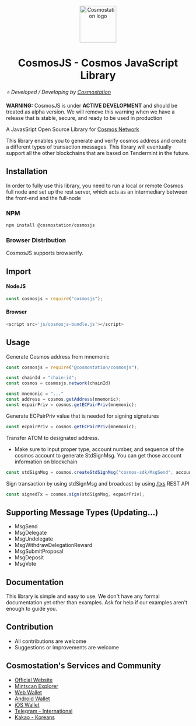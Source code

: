 <p align="center">
  <a href="https://www.cosmostation.io" target="_blank" rel="noopener noreferrer"><img width="100" src="https://user-images.githubusercontent.com/20435620/55696624-d7df2e00-59f8-11e9-9126-edf9a40b11a8.png" alt="Cosmostation logo"></a>
</p>
<h1 align="center">
    CosmosJS - Cosmos JavaScript Library 
</h1>

*:star: Developed / Developing by [Cosmostation](https://www.cosmostation.io/)*


**WARNING:** CosmosJS is under <b>ACTIVE DEVELOPMENT</b> and should be treated as alpha version. We will remove this warning when we have a release that is stable, secure, and ready to be used in production

A JavasSript Open Source Library for [Cosmos Network](https://cosmos.network/)

This library enables you to generate and verify cosmos address and create a different types of transaction messages. This library will eventually support all the other blockchains that are based on Tendermint in the future.

## Installation

In order to fully use this library, you need to run a local or remote  Cosmos full node and set up the rest server, which acts as an intermediary between the front-end and the full-node

### NPM

```bash
npm install @cosmostation/cosmosjs
```

### Browser Distribution

CosmosJS supports browserify.

## Import 

#### NodeJS

```js
const cosmosjs = require("cosmosjs");
```

#### Browser

```js
<script src='js/cosmosjs-bundle.js'></script>
```

## Usage

Generate Cosmos address from mnemonic 
```js
const cosmosjs = require("@cosmostation/cosmosjs");

const chainId = "chain-id";
const cosmos = cosmosjs.network(chainId)

const mnemonic = "..."
const address = cosmos.getAddress(mnemonic);
const ecpairPriv = cosmos.getECPairPriv(mnemonic);
```

Generate ECPairPriv value that is needed for signing signatures
```js
const ecpairPriv = cosmos.getECPairPriv(mnemonic);
```

Transfer ATOM to designated address. 
* Make sure to input proper type, account number, and sequence of the cosmos account to generate StdSignMsg. You can get those account information on blockchain 

```js
const stdSignMsg = cosmos.createStdSignMsg("cosmos-sdk/MsgSend", accountNumber, sequence, fromAddress, toAddress, "uatom", amount, "uatom", fee, gas, "");
```

Sign transaction by using stdSignMsg and broadcast by using [/txs](https://cosmos.network/rpc/) REST API
```js
const signedTx = cosmos.sign(stdSignMsg, ecpairPriv);
```

## Supporting Message Types (Updating...)

- MsgSend
- MsgDelegate
- MsgUndelegate
- MsgWithdrawDelegationReward
- MsgSubmitProposal
- MsgDeposit
- MsgVote

## Documentation

This library is simple and easy to use. We don't have any formal documentation yet other than examples. Ask for help if our examples aren't enough to guide you.

## Contribution

- All contributions are welcome
- Suggestions or improvements are welcome

## Cosmostation's Services and Community

- [Official Website](https://www.cosmostation.io)
- [Mintscan Explorer](https://www.mintscan.io)
- [Web Wallet](https://wallet.cosmostation.io)
- [Android Wallet](https://bit.ly/2BWex9D)
- [iOS Wallet](https://apple.co/2IAM3Xm)
- [Telegram - International](https://t.me/cosmostation)
- [Kakao - Koreans](https://open.kakao.com/o/g6KKSe5)

